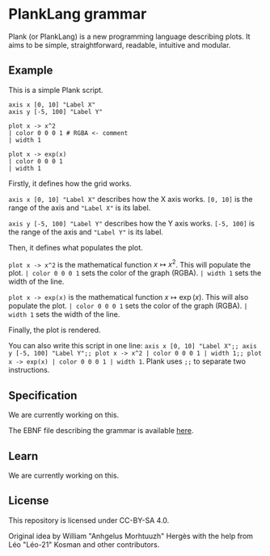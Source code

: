 # PlankLang grammar

Plank (or PlankLang) is a new programming language describing plots.
It aims to be simple, straightforward, readable, intuitive and modular.

## Example

This is a simple Plank script.

```plank
axis x [0, 10] "Label X"
axis y [-5, 100] "Label Y"

plot x -> x^2
| color 0 0 0 1 # RGBA <- comment
| width 1

plot x -> exp(x)
| color 0 0 0 1
| width 1
```

Firstly, it defines how the grid works.

`axis x [0, 10] "Label X"` describes how the X axis works.
`[0, 10]` is the range of the axis and `"Label X"` is its label.

`axis y [-5, 100] "Label Y"` describes how the Y axis works.
`[-5, 100]` is the range of the axis and `"Label Y"` is its label.

Then, it defines what populates the plot.

`plot x -> x^2` is the mathematical function $x\mapsto x^2$.
This will populate the plot.
`| color 0 0 0 1` sets the color of the graph (RGBA).
`| width 1` sets the width of the line.

`plot x -> exp(x)` is the mathematical function $x\mapsto\exp(x)$.
This will also populate the plot.
`| color 0 0 0 1` sets the color of the graph (RGBA).
`| width 1` sets the width of the line.

Finally, the plot is rendered.

You can also write this script in one line:
`axis x [0, 10] "Label X";; axis y [-5, 100] "Label Y";; plot x -> x^2 | color 0 0 0 1 | width 1;; plot x -> exp(x) | color 0 0 0 1 | width 1`. 
Plank uses `;;` to separate two instructions.

## Specification

We are currently working on this.

The EBNF file describing the grammar is available [here](https://github.com/planklang/grammar/blob/main/grammar.ebnf).

## Learn

We are currently working on this.

## License

This repository is licensed under CC-BY-SA 4.0.

Original idea by William "Anhgelus Morhtuuzh" Hergès with the help from Léo "Léo-21" Kosman and other contributors.

